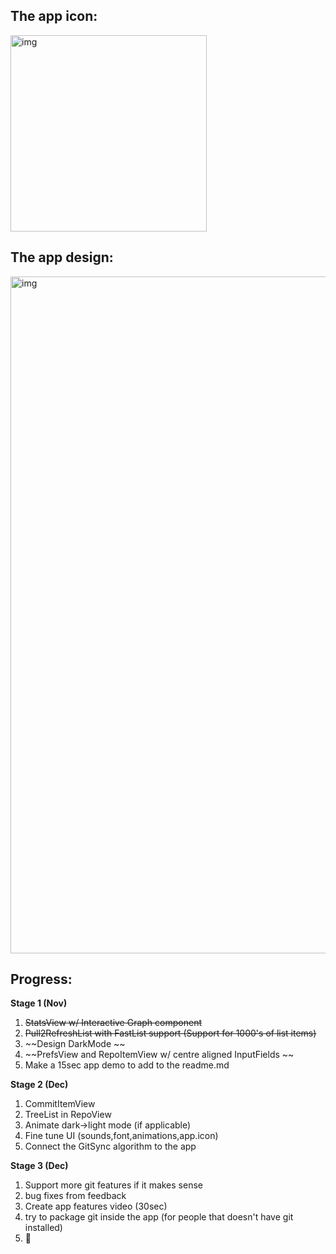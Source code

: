 ## The app icon:  

<img width="314" alt="img" src="https://dl.dropboxusercontent.com/u/2559476/gitsync_logo_2016_blue.png">

## The app design:   

<img width="1083" alt="img" src="https://dl.dropboxusercontent.com/u/2559476/gitsync_gui_design_low.png">


## Progress:

**Stage 1 (Nov)**  
1. ~~StatsView w/ Interactive Graph component~~  
2. ~~Pull2RefreshList with FastList support (Support for 1000's of list items)~~  
3. ~~Design DarkMode ~~
4. ~~PrefsView and RepoItemView w/ centre aligned InputFields  ~~
5. Make a 15sec app demo to add to the readme.md  

**Stage 2 (Dec)**  
1. CommitItemView  
2. TreeList in RepoView  
3. Animate dark->light mode (if applicable)  
4. Fine tune UI (sounds,font,animations,app.icon)  
5. Connect the GitSync algorithm to the app  

**Stage 3 (Dec)**  
1. Support more git features if it makes sense  
2. bug fixes from feedback  
3. Create app features video (30sec)  
4. try to package git inside the app (for people that doesn't have git installed)  
5. 🚀  
